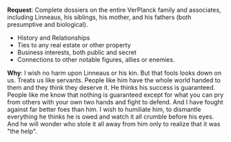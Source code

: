 **Request**: Complete dossiers on the entire VerPlanck family and associates, including Linneaus, his siblings, his mother, and his fathers (both presumptive and biological).
- History and Relationships
- Ties to any real estate or other property
- Business interests, both public and secret
- Connections to other notable figures, allies or enemies.

**Why**: I wish no harm upon Linneaus or his kin. But that fools looks down on us. Treats us like servants. People like him have the whole world handed to them and they think they deserve it. He thinks his success is guaranteed. People like me know that nothing is guaranteed except for what you can pry from others with your own two hands and fight to defend. And I have fought against far better foes than him. I wish to humiliate him, to dismantle everything he thinks he is owed and watch it all crumble before his eyes. And he will wonder who stole it all away from him only to realize that it was "the help".